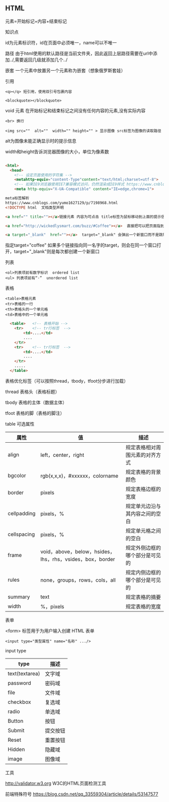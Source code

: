 ## HTML

元素=开始标记+内容+结束标记


知识点


id为元素标识符，id在页面中必须唯一，name可以不唯一


路径 由于html使用的默认路径是当前文件夹，因此返回上层路径需要在url中添加../,需要返回几级就添加几个../

嵌套 一个元素中放置另一个元素称为嵌套（想象俄罗斯套娃）

引用 

    <q></q> 短引用，使用双引号包裹内容

    <blockquote></blockquote> 

void 元素  在开始标记和结束标记之间没有任何内容的元素,没有实际内容

    <br> 换行

    <img src=""  alt=""  width="" height="" > 显示图像 src标签为图像的读取路径

alt为图像未能正确显示时的提示信息
 
width和height告诉浏览器图像的大小，单位为像素数

``` html

<html>
  <head>
    <!-- 设定页面使用的字符集 -->
    <metahttp-equiv="content-Type"content="text/html;charset=utf-8">  
    <!-- 如果IE9浏览器使用IE7兼容模式访问，仍然渲染成IE9样式 https://www.cnblogs.com/menyiin/p/6527339.html-->
    <meta http-equiv="X-UA-Compatible" content="IE=edge,chrome=1">

meta标签解析
https://www.cnblogs.com/yumo1627129/p/7198968.html
<!DOCTYPE html  文档类型声明

```

``` html
<a href="" title=""></a>链接元素 内容为可点击 title标签为鼠标移动到上面的提示信息

<a href="http://wickedlysmart.com/buzz/#Coffee"></a>  直接把可以把页面指到对应的id元素显示的内容

<a target="_blank"  href=""></a>  target="_blank" 会弹出一个新窗口而不是跳转
```

指定target="coffee" 如果多个链接指向同一名字的target，则会在同一个窗口打开，target="_blank"则是每次都创建一个新窗口

列表 

    <ol>列表项前有数字标识  ordered list
	<ul> 列表项前有“·”  unordered list


表格
  
	<table>表格元素
	<tr>表格的一行
	<th>表格头的一个单元格
	<td>表格中的一个单元格

``` html
  <table>   <!-- 表格开始 -->
    <tr>    <!-- tr行标签  -->
        <td>....</td>
        ....
    </tr>
    <tr>    <!-- tr行标签  -->
        <td>....</td>
        ....
    </tr>
    .....
  </table>

``` 

表格优化标签（可以按照thread，tbody，tfoot分步进行加载）

thread 表格头（表格标题）

tbody 表格的主体（数据主体）

tfoot 表格的脚（表格的脚注）  

table 可选属性

| 属性    | 值      | 描述    |
| ------  | ------ | ------ |
| align | left，center，right | 规定表格相对周围元素的对齐方式|
| bgcolor | rgb(x,x,x)，#xxxxxx，colorname | 规定表格的背景颜色 |
| border  | pixels|规定表格边框的宽度 |
|cellpadding |pixels，% |规定单元边沿与其内容之间的空白 |
|cellspacing| pixels，% | 规定单元格之间的空白|
|frame | void，above，below，hsides，lhs，rhs，vsides，box，border |规定外侧边框的哪个部分是可见的|
|rules |none，groups，rows，cols，all |规定内侧边框的哪个部分是可见的|
|summary |text |规定表格的摘要 |
|width | %，pixels | 规定表格的宽度 |


表单

\<form> 标签用于为用户输入创建 HTML 表单


    <input type="类型属性" name="名称" .../>

input type
    
| type | 描述    |
| ------  | ------ | 
| text(textarea) |  文字域|
| password  | 密码域 |
| file | 文件域 | 
| checkbox | 复选域 | 
| radio | 单选域| 
| Button | 按钮| 
| Submit | 提交按钮 | 
| Reset | 重置按钮 | 
| Hidden | 隐藏域 | 
| image | 图像域 | 




工具

http://validator.w3.org W3C的HTML页面检测工具

前端特殊符号 https://blog.csdn.net/qq_33559304/article/details/53147577